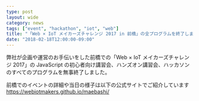 ```yaml
---
type: post
layout: wide
category: news
tags: ["event", "hackathon", "iot", "web"]
title: "「Web × IoT メイカーズチャレンジ 2017 in 前橋」の全プログラムを終了しました"
date: "2018-02-18T12:00:00-09:00"
---
```

弊社が企画や運営のお手伝いをした前橋での「Web × IoT メイカーズチャレンジ 2017」の JavaScript の初心者向け講習会、ハンズオン講習会、ハッカソンのすべてのプログラムを無事終了しました。

前橋でのイベントの詳細や当日の様子は以下の公式サイトでご紹介しています
https://webiotmakers.github.io/maebashi/
